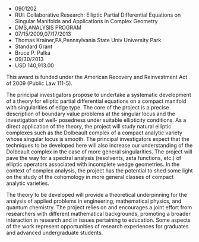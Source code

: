 
* 0901202
* RUI: Collaborative Research: Elliptic Partial Differential Equations on Singular Manifolds and Applications in Complex Geometry
* DMS,ANALYSIS PROGRAM
* 07/15/2009,07/17/2013
* Thomas Krainer,PA,Pennsylvania State Univ University Park
* Standard Grant
* Bruce P. Palka
* 09/30/2013
* USD 140,913.00

This award is funded under the American Recovery and Reinvestment Act of 2009
(Public Law 111-5).

The principal investigators propose to undertake a systematic development of a
theory for elliptic partial differential equations on a compact manifold with
singularities of edge type. The core of the project is a precise description of
boundary value problems at the singular locus and the investigation of well-
posedness under suitable ellipticity conditions. As a direct application of the
theory, the project will study natural elliptic complexes such as the Dolbeault
complex of a compact analytic variety whose singular locus is smooth. The
principal investigators expect that the techniques to be developed here will
also increase our understanding of the Dolbeault complex in the case of more
general singularities. The project will pave the way for a spectral analysis
(resolvents, zeta functions, etc.) of elliptic operators associated with
incomplete wedge geometries. In the context of complex analysis, the project has
the potential to shed some light on the study of the cohomology in more general
classes of compact analytic varieties.

The theory to be developed will provide a theoretical underpinning for the
analysis of applied problems in engineering, mathematical physics, and quantum
chemistry. The project relies on and encourages a joint effort from researchers
with different mathematical backgrounds, promoting a broader interaction in
research and in issues pertaining to education. Some aspects of the work
represent opportunities of research experiences for graduates and advanced
undergraduate students.
